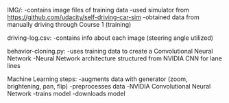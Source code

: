 IMG/:
-contains image files of training data
-used simulator from https://github.com/udacity/self-driving-car-sim
-obtained data from manually driving through Course 1 (training)

driving-log.csv:
-contains info about each image (steering angle utilized)

behavior-cloning.py:
-uses training data to create a Convolutional Neural Network
-Neural Network architecture structured from NVIDIA CNN for lane lines

Machine Learning steps:
-augments data with generator (zoom, brightening, pan, flip)
-preprocesses data
-NVIDIA Convolutional Neural Network
-trains model
-downloads model

